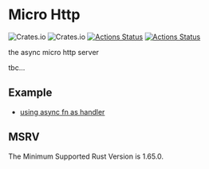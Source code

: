 # Micro Http
![Crates.io](https://img.shields.io/crates/l/micro-web) 
![Crates.io](https://img.shields.io/crates/v/micro-web)
[![Actions Status](https://github.com/foldright/micro-http/actions/workflows/ci.yml/badge.svg)](https://github.com/foldright/micro-http/actions)
[![Actions Status](https://github.com/foldright/micro-http/actions/workflows/clippy.yml/badge.svg)](https://github.com/foldright/micro-http/actions)


the async micro http server

tbc...


## Example
- [using async fn as handler](crates/web/examples/getting_started.rs)

## MSRV
The Minimum Supported Rust Version is 1.65.0.